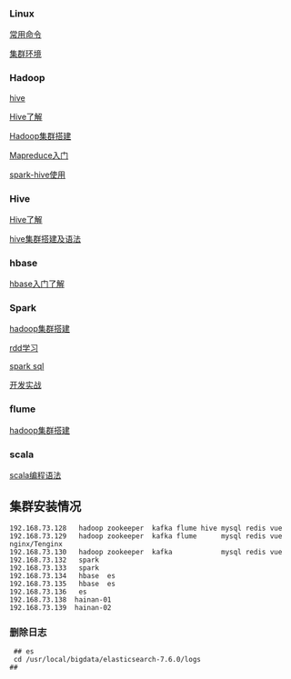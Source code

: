 ### Linux

[常用命令](doc/linux/linux常用命令.md)

[集群环境](doc/linux/vm.md)

### Hadoop

[hive](doc/hive)

[Hive了解](doc/hadoop/了解hadoop.md)

[Hadoop集群搭建](doc/hadoop/enviroment.md)

[Mapreduce入门](doc/hadoop/mapduce入门.md)

[spark-hive使用](doc/hive/spark-hive.md)

### Hive

[Hive了解](doc/hadoop/了解hadoop.md)

[hive集群搭建及语法](doc/hive/init.md)

### hbase

[hbase入门了解](doc/hbase/hbase入门.md)

### Spark

[hadoop集群搭建](doc/spark/sparkInit.md)

[rdd学习](doc/spark/RDD.md)

[spark sql](doc/spark/spark操作库.md)

[开发实战](doc/spark/开发实战.md)

### flume

[hadoop集群搭建](doc/flume/flume入门.md)

### scala

[scala编程语法](doc/scala/init.md)

## 集群安装情况



```
192.168.73.128   hadoop zookeeper  kafka flume hive	mysql redis vue
192.168.73.129   hadoop zookeeper  kafka flume	    mysql redis vue  nginx/Tenginx
192.168.73.130   hadoop zookeeper  kafka	        mysql redis vue
192.168.73.132   spark
192.168.73.133   spark
192.168.73.134   hbase  es
192.168.73.135   hbase  es
192.168.73.136   es
192.168.73.138  hainan-01
192.168.73.139  hainan-02
```

### 删除日志

```shell
 ## es
 cd /usr/local/bigdata/elasticsearch-7.6.0/logs
##
```













